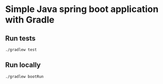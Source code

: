 # Simple Java spring boot application with Gradle

## Run tests
```
./gradlew test
```

## Run locally
```
./gradlew bootRun
```